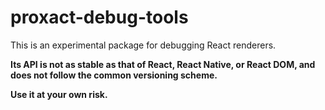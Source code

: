 # proxact-debug-tools

This is an experimental package for debugging React renderers.

**Its API is not as stable as that of React, React Native, or React DOM, and does not follow the common versioning scheme.**

**Use it at your own risk.**
